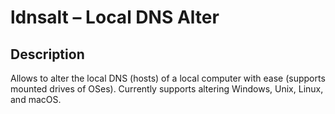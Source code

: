 # ldnsalt – Local DNS Alter

## Description
Allows to alter the local DNS (hosts) of a local computer with ease (supports mounted drives of OSes). Currently supports altering Windows, Unix, Linux, and macOS.

